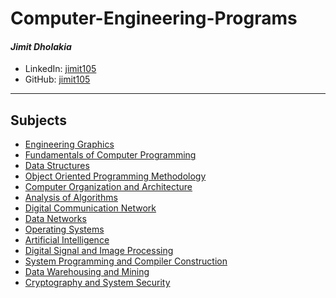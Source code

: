 # Computer-Engineering-Programs

#### *Jimit Dholakia*

* LinkedIn: [jimit105](https://in.linkedin.com/in/jimit105 "LinkedIn Profile")
* GitHub: [jimit105](https://github.com/jimit105 "GitHub Profile")

---

## Subjects
* [Engineering Graphics](/Engineering%20Graphics)
* [Fundamentals of Computer Programming](/Fundamentals%20of%20Computer%20Programming)
* [Data Structures](/Data%20Structures)
* [Object Oriented Programming Methodology](/Object%20Oriented%20Programming%20Methodology)
* [Computer Organization and Architecture](/Computer%20Organization%20and%20Architecture)
* [Analysis of Algorithms](/Analysis%20of%20Algorithms)
* [Digital Communication Network](/Digital%20Communication%20Network)
* [Data Networks](/Data%20Networks)
* [Operating Systems](/Operating%20Systems)
* [Artificial Intelligence](/Artificial%20Intelligence)
* [Digital Signal and Image Processing](/Digital%20Signal%20and%20Image%20Processing)
* [System Programming and Compiler Construction](/System%20Programming%20and%20Compiler%20Construction)
* [Data Warehousing and Mining](/Data%20Warehousing%20and%20Mining)
* [Cryptography and System Security](/Cryptography%20and%20System%20Security)
